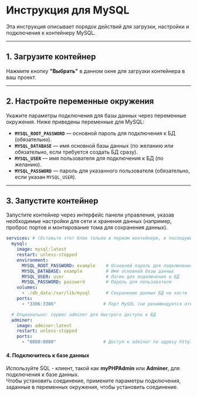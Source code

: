 # Инструкция для MySQL

Эта инструкция описывает порядок действий для загрузки, настройки и подключения к контейнеру MySQL.

---

## 1. Загрузите контейнер

Нажмите кнопку **"Выбрать"** в данном окне для загрузки контейнера в ваш проект.

---

## 2. Настройте переменные окружения

Укажите параметры подключения для базы данных через переменные окружения. Ниже приведены переменные для MySQL:

- **`MYSQL_ROOT_PASSWORD`** — основной пароль для подключения к БД (обязательно).
- **`MYSQL_DATABASE`** — имя основной базы данных (по желанию или обязательно, если требуется создать БД сразу).
- **`MYSQL_USER`** — имя пользователя для подключения к БД (по желанию).
- **`MYSQL_PASSWORD`** — пароль для указанного пользователя (обязательно, если указан `MYSQL_USER`).

---

## 3. Запустите контейнер

Запустите контейнер через интерфейс панели управления, указав необходимые настройки для сети и хранения данных (например, проброс портов и монтирование тома для сохранения данных).

```yaml
services: # (Оставьте этот блок только в первом контейнере, в последующих – подключайтесь к уже запущенному сервису)
  mysql:
    image: mysql:latest
    restart: unless-stopped
    environment:
      MYSQL_ROOT_PASSWORD: example    # Основной пароль для подключения к БД
      MYSQL_DATABASE: example         # Имя основной базы данных
      MYSQL_USER: user                # Логин для подключения к БД
      MYSQL_PASSWORD: password        # Пароль для пользователя
    volumes:
      - ./db_data:/var/lib/mysql      # Сохранение данных БД на хосте
    ports:
      - "3306:3306"                  # Порт MySQL (не рекомендуется открывать публичный доступ)

  # Опционально: сервис adminer для быстрого доступа к БД
  adminer:
    image: adminer:latest
    restart: unless-stopped
    ports:
      - "8080:8080"                  # Доступ к adminer по адресу http://localhost:8080
```

#### 4. Подключитесь к базе данных
Используйте SQL - клиент, такой как **myPHPAdmin** или **Adminer**, для подключения к базе данных.  
Чтобы установить соединение, примените параметры подключения, заданные в переменных окружения, чтобы установить соединение.
